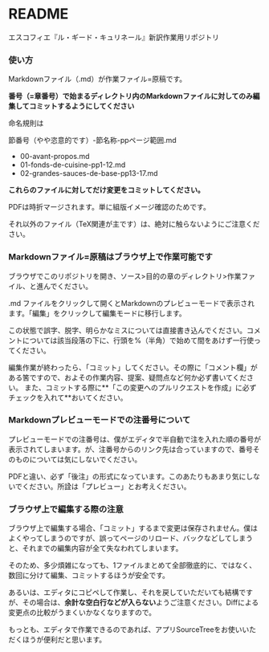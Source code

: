# README #

エスコフィエ『ル・ギード・キュリネール』新訳作業用リポジトリ

### 使い方 ###

Markdownファイル（.md）が作業ファイル=原稿です。

**番号（=章番号）で始まるディレクトリ内のMarkdownファイルに対してのみ編集してコミットするようにしてください**

命名規則は

節番号（やや恣意的です）-節名称-ppページ範囲.md

* 00-avant-propos.md
* 01-fonds-de-cuisine-pp1-12.md
* 02-grandes-sauces-de-base-pp13-17.md

**これらのファイルに対してだけ変更をコミットしてください。**


PDFは時折マージされます。単に組版イメージ確認のためです。

それ以外のファイル（TeX関連が主です）は、絶対に触らないようにご注意ください。


### Markdownファイル=原稿はブラウザ上で作業可能です ###

ブラウザでこのリポジトリを開き、ソース>目的の章のディレクトリ>作業ファイル、と進んでください。

.md ファイルをクリックして開くとMarkdownのプレビューモードで表示されます。「編集」をクリックして編集モードに移行します。

この状態で誤字、脱字、明らかなミスについては直接書き込んでください。コメントについては該当段落の下に、行頭を%（半角）で始めて間をあけず一行使ってください。

編集作業が終わったら、「コミット」してください。その際に「コメント欄」がある筈ですので、およその作業内容、提案、疑問点など何か必ず書いてください。
また、コミットする際に**「この変更へのプルリクエストを作成」に必ずチェックを入れて**おいてください。

### Markdownプレビューモードでの注番号について ###

プレビューモードでの注番号は、僕がエディタで半自動で注を入れた順の番号が表示されてしまいます。が、注番号からのリンク先は合っていますので、番号そのものについては気にしないでください。

PDFと違い、必ず「後注」の形式になっています。このあたりもあまり気にしないでください。所詮は「プレビュー」とお考えください。

### ブラウザ上で編集する際の注意 ###

ブラウザ上で編集する場合、「コミット」するまで変更は保存されません。僕はよくやってしまうのですが、誤ってページのリロード、バックなどしてしまうと、それまでの編集内容が全て失なわれてしまいます。

そのため、多少煩雑になっても、1ファイルまとめて全部徹底的に、ではなく、数回に分けて編集、コミットするほうが安全です。

あるいは、エディタにコピペして作業し、それを戻していただいても結構ですが、その場合は、**余計な空白行などが入らない**ようご注意ください。Diffによる変更点の比較がうまくいかなくなりますので。

もっとも、エディタで作業できるのであれば、アプリSourceTreeをお使いいただくほうが便利だと思います。
